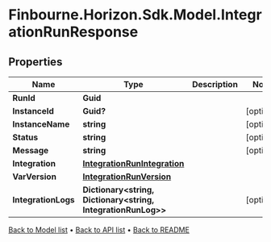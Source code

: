 # Finbourne.Horizon.Sdk.Model.IntegrationRunResponse

## Properties

Name | Type | Description | Notes
------------ | ------------- | ------------- | -------------
**RunId** | **Guid** |  | 
**InstanceId** | **Guid?** |  | [optional] 
**InstanceName** | **string** |  | [optional] 
**Status** | **string** |  | [optional] 
**Message** | **string** |  | [optional] 
**Integration** | [**IntegrationRunIntegration**](IntegrationRunIntegration.md) |  | 
**VarVersion** | [**IntegrationRunVersion**](IntegrationRunVersion.md) |  | 
**IntegrationLogs** | **Dictionary&lt;string, Dictionary&lt;string, IntegrationRunLog&gt;&gt;** |  | [optional] 

[Back to Model list](../README.md#documentation-for-models) &#8226; [Back to API list](../README.md#documentation-for-api-endpoints) &#8226; [Back to README](../README.md)

